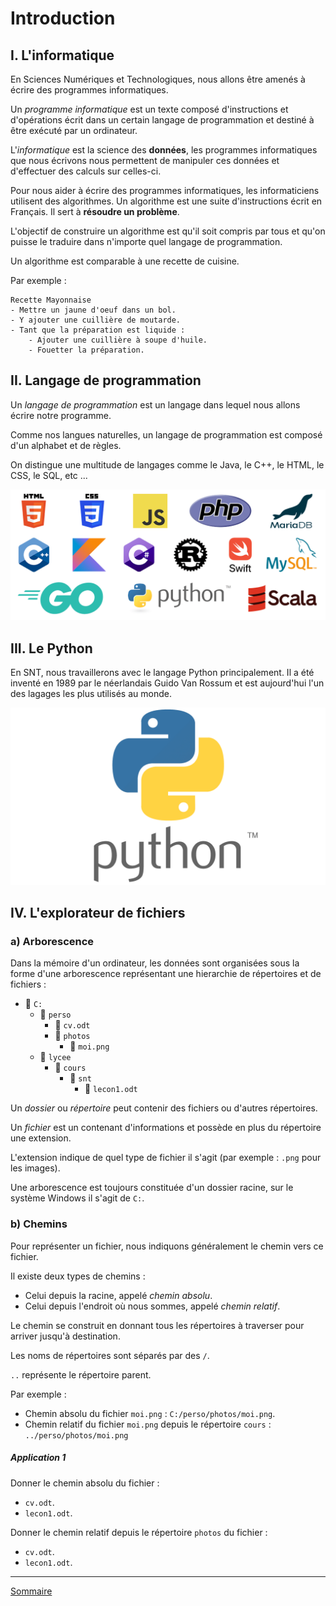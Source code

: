 # Introduction

## I. L'informatique

En Sciences Numériques et Technologiques, nous allons être amenés à écrire des programmes informatiques.

Un *programme informatique* est un texte composé d'instructions et d'opérations écrit dans un certain langage de programmation et destiné à être exécuté par un ordinateur.

L'*informatique* est la science des **données**, les programmes informatiques que nous écrivons nous permettent de manipuler ces données et d'effectuer des calculs sur celles-ci.

Pour nous aider à écrire des programmes informatiques, les informaticiens utilisent des algorithmes. Un algorithme est une suite d'instructions écrit en Français. Il sert à **résoudre un problème**.

L'objectif de construire un algorithme est qu'il soit compris par tous et qu'on puisse le traduire dans n'importe quel langage de programmation.

Un algorithme est comparable à une recette de cuisine.

Par exemple :

```
Recette Mayonnaise
- Mettre un jaune d'oeuf dans un bol.
- Y ajouter une cuillière de moutarde.
- Tant que la préparation est liquide :
    - Ajouter une cuillière à soupe d'huile.
    - Fouetter la préparation.
```
## II. Langage de programmation

Un *langage de programmation* est un langage dans lequel nous allons écrire notre programme.

Comme nos langues naturelles, un langage de programmation est composé d'un alphabet et de règles.

On distingue une multitude de langages comme le Java, le C++, le HTML, le CSS, le SQL, etc ...

![](./img/langages.png)

## III. Le Python

En SNT, nous travaillerons avec le langage Python principalement. Il a été inventé en 1989 par le néerlandais Guido Van Rossum et est aujourd'hui l'un des lagages les plus utilisés au monde.

![](./img/python_logo.png)

## IV. L'explorateur de fichiers

### a) Arborescence

Dans la mémoire d'un ordinateur, les données sont organisées sous la forme d'une arborescence représentant une hierarchie de répertoires et de fichiers :

- :file_folder: `C:`
    - :file_folder: `perso`
        - :page_facing_up: `cv.odt`
        - :file_folder: `photos`
            - :page_facing_up: `moi.png`
    - :file_folder: `lycee`
        - :file_folder: `cours`
            - :file_folder: `snt`
                - :page_facing_up: `lecon1.odt`

Un *dossier* ou *répertoire* peut contenir des fichiers ou d'autres répertoires.

Un *fichier* est un contenant d'informations et possède en plus du répertoire une extension.

L'extension indique de quel type de fichier il s'agit (par exemple : `.png` pour les images).

Une arborescence est toujours constituée d'un dossier racine, sur le système Windows il s'agit de `C:`.

### b) Chemins

Pour représenter un fichier, nous indiquons généralement le chemin vers ce fichier.

Il existe deux types de chemins :

- Celui depuis la racine, appelé *chemin absolu*.
- Celui depuis l'endroit où nous sommes, appelé *chemin relatif*.

Le chemin se construit en donnant tous les répertoires à traverser pour arriver jusqu'à destination.

Les noms de répertoires sont séparés par des `/`.

`..` représente le répertoire parent.

Par exemple :

- Chemin absolu du fichier `moi.png` : `C:/perso/photos/moi.png`.
- Chemin relatif du fichier `moi.png` depuis le répertoire `cours` : `../perso/photos/moi.png`

##### Application 1

Donner le chemin absolu du fichier :

- `cv.odt`.
- `lecon1.odt`.

Donner le chemin relatif depuis le répertoire `photos` du fichier :

- `cv.odt`.
- `lecon1.odt`.

________

[Sommaire](./../../seconde/)